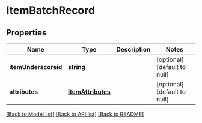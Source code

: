 # ItemBatchRecord

## Properties
Name | Type | Description | Notes
------------ | ------------- | ------------- | -------------
**itemUnderscoreid** | **string** |  | [optional] [default to null]
**attributes** | [**ItemAttributes**](ItemAttributes.md) |  | [optional] [default to null]

[[Back to Model list]](../README.md#documentation-for-models) [[Back to API list]](../README.md#documentation-for-api-endpoints) [[Back to README]](../README.md)


